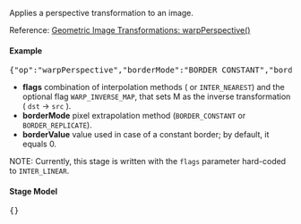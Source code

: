 Applies a perspective transformation to an image.

Reference: [Geometric Image Transformations: warpPerspective()](http://docs.opencv.org/modules/imgproc/doc/geometric_transformations.html#warpperspective)

#### Example
<pre>{"op":"warpPerspective","borderMode":"BORDER_CONSTANT","borderValue":"0}</pre>

* **flags** combination of interpolation methods ( or `INTER_NEAREST`) and the optional flag `WARP_INVERSE_MAP`, that sets M as the inverse transformation ( `dst` -> `src` ).
* **borderMode** pixel extrapolation method (`BORDER_CONSTANT` or `BORDER_REPLICATE`).
* **borderValue** value used in case of a constant border; by default, it equals 0.

NOTE: Currently, this stage is written with the `flags` parameter hard-coded to `INTER_LINEAR`.

#### Stage Model
<pre>{}</pre>